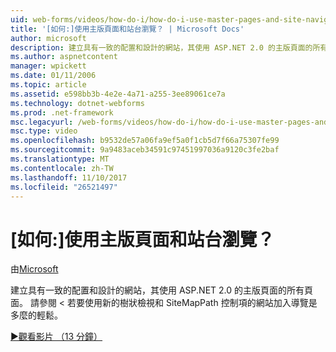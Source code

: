 ```yaml
---
uid: web-forms/videos/how-do-i/how-do-i-use-master-pages-and-site-navigation
title: '[如何:]使用主版頁面和站台瀏覽？ | Microsoft Docs'
author: microsoft
description: 建立具有一致的配置和設計的網站，其使用 ASP.NET 2.0 的主版頁面的所有頁面。 請參閱 < 若要加入至網站的導覽是多麼的輕鬆...
ms.author: aspnetcontent
manager: wpickett
ms.date: 01/11/2006
ms.topic: article
ms.assetid: e598bb3b-4e2e-4a71-a255-3ee89061ce7a
ms.technology: dotnet-webforms
ms.prod: .net-framework
msc.legacyurl: /web-forms/videos/how-do-i/how-do-i-use-master-pages-and-site-navigation
msc.type: video
ms.openlocfilehash: b9532de57a06fa9ef5a0f1cb5d7f66a75307fe99
ms.sourcegitcommit: 9a9483aceb34591c97451997036a9120c3fe2baf
ms.translationtype: MT
ms.contentlocale: zh-TW
ms.lasthandoff: 11/10/2017
ms.locfileid: "26521497"
---
```

<a name="how-do-i-use-master-pages-and-site-navigation"></a>[如何:]使用主版頁面和站台瀏覽？
====================
由[Microsoft](https://github.com/microsoft)

建立具有一致的配置和設計的網站，其使用 ASP.NET 2.0 的主版頁面的所有頁面。 請參閱 < 若要使用新的樹狀檢視和 SiteMapPath 控制項的網站加入導覽是多麼的輕鬆。

[&#9654;觀看影片 （13 分鐘）](https://channel9.msdn.com/Blogs/ASP-NET-Site-Videos/how-do-i-use-master-pages-and-site-navigation)
